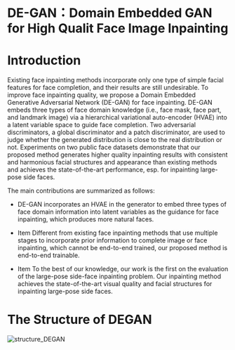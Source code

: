 # DE-GAN：Domain Embedded GAN for High Qualit Face Image Inpainting

# Introduction

Existing face inpainting methods incorporate only one type of simple facial features for face completion, and their results are still undesirable. To improve face inpainting quality, we propose a Domain Embedded Generative Adversarial Network (DE-GAN) for face inpainting.
DE-GAN embeds three types of face domain knowledge (i.e., face mask, face part, and landmark image) via a hierarchical variational auto-encoder (HVAE) into a latent variable space to guide face completion. Two adversarial discriminators, a global discriminator and a patch discriminator, are used to judge whether the generated distribution is close to the real distribution or not.
Experiments on two public face datasets demonstrate that our proposed method generates higher quality inpainting results with consistent and harmonious facial structures and appearance than existing methods and achieves the state-of-the-art performance, esp. for inpainting large-pose side faces.

The main contributions are summarized as follows:

* DE-GAN incorporates an HVAE in the generator to embed three types of face domain information into latent variables as the guidance for face inpainting, which produces more natural faces.

* Item Different from existing face inpainting methods that use multiple stages to incorporate prior information to complete image or face inpainting, which cannot be end-to-end trained, our proposed method is end-to-end trainable.

* Item To the best of our knowledge, our work is the first on the evaluation of the large-pose side-face inpainting problem. Our inpainting method achieves the state-of-the-art visual quality and facial structures for inpainting large-pose side faces.

# The Structure of DEGAN



![structure_DEGAN](E:\论文\PR\latex\figs\structure_DEGAN.png)
